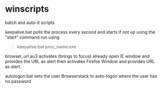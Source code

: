 winscripts
==========

batch and auto-it scripts

keepalive.bat polls the process every second and starts if not up using the "start" command
run using
>keepalive.bat proc_name.exe

browser_url.au3 activates (brings to focus) already open IE window and provides the URL as alert then activates Firefox Window and provides URL as alert.

autologon.bat sets the user Browserstack to auto-logon where the user has no password
